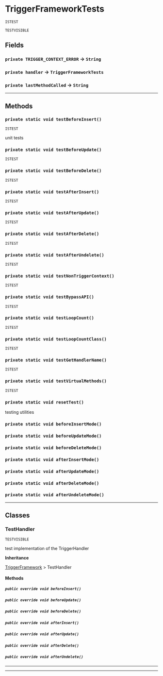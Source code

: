 # TriggerFrameworkTests

`ISTEST`

`TESTVISIBLE`

## Fields

### `private TRIGGER_CONTEXT_ERROR` → `String`

### `private handler` → `TriggerFrameworkTests`

### `private lastMethodCalled` → `String`

---

## Methods

### `private static void testBeforeInsert()`

`ISTEST`

unit tests

### `private static void testBeforeUpdate()`

`ISTEST`

### `private static void testBeforeDelete()`

`ISTEST`

### `private static void testAfterInsert()`

`ISTEST`

### `private static void testAfterUpdate()`

`ISTEST`

### `private static void testAfterDelete()`

`ISTEST`

### `private static void testAfterUndelete()`

`ISTEST`

### `private static void testNonTriggerContext()`

`ISTEST`

### `private static void testBypassAPI()`

`ISTEST`

### `private static void testLoopCount()`

`ISTEST`

### `private static void testLoopCountClass()`

`ISTEST`

### `private static void testGetHandlerName()`

`ISTEST`

### `private static void testVirtualMethods()`

`ISTEST`

### `private static void resetTest()`

testing utilities

### `private static void beforeInsertMode()`

### `private static void beforeUpdateMode()`

### `private static void beforeDeleteMode()`

### `private static void afterInsertMode()`

### `private static void afterUpdateMode()`

### `private static void afterDeleteMode()`

### `private static void afterUndeleteMode()`

---

## Classes

### TestHandler

`TESTVISIBLE`

test implementation of the TriggerHandler

**Inheritance**

[TriggerFramework](https://github.com/codefriar/ApexKit/wiki/TriggerFramework)
&gt;
TestHandler

#### Methods

##### `public override void beforeInsert()`

##### `public override void beforeUpdate()`

##### `public override void beforeDelete()`

##### `public override void afterInsert()`

##### `public override void afterUpdate()`

##### `public override void afterDelete()`

##### `public override void afterUndelete()`

---

---
